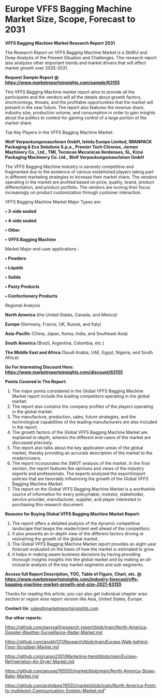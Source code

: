 # Europe VFFS Bagging Machine Market Size, Scope, Forecast to 2031

<strong>VFFS Bagging Machine Market Research Report 2031</strong>

The Research Report on VFFS Bagging Machine Market is a Skillful and Deep Analysis of the Present Situation and Challenges. This research report also analyzes other important trends and market drivers that will affect market growth over 2025-2031.

<strong>Request Sample Report @ <a href=https://www.marketreportsinsights.com/sample/63155>https://www.marketreportsinsights.com/sample/63155</a></strong>

This VFFS Bagging Machine market report aims to provide all the participants and the vendors will all the details about growth factors, shortcomings, threats, and the profitable opportunities that the market will present in the near future. The report also features the revenue share, industry size, production volume, and consumption in order to gain insights about the politics to contest for gaining control of a large portion of the market share.

Top Key Players in the VFFS Bagging Machine Market:

<strong>Wolf Verpackungsmaschinen GmbH, Ishida Europe Limited, IMANPACK Packaging & Eco Solutions S.p.a., Premier Tech Chronos, Jornen Machinery Co., Ltd., TMI, Tecnicas Mecanicas Ilerdenses, SL, Kizui Packaging Machinery Co. Ltd., Wolf Verpackungsmaschinen GmbH</strong>

The VFFS Bagging Machine Industry is severely competitive and fragmented due to the existence of various established players taking part in different marketing strategies to increase their market share. The vendors operating in the market are profiled based on price, quality, brand, product differentiation, and product portfolio. The vendors are turning their focus increasingly on product customization through customer interaction.

VFFS Bagging Machine Market Major Types are:

<strong>• 3-side sealed

• 4-side sealed

• Other

• VFFS Bagging Machine</strong>

Market Major end-user applications :

<strong>• Powders

• Liquids

• Solids

• Pasty Products

• Confectionery Products</strong>

Regional Analysis

</u><strong><b>North America</b></strong> (the United States, Canada, and Mexico)

<strong><b>Europe </b></strong>(Germany, France, UK, Russia, and Italy)

<strong><b>Asia-Pacific</b></strong> (China, Japan, Korea, India, and Southeast Asia)

<strong><b>South America</b></strong> (Brazil, Argentina, Colombia, etc.)

<strong><b>The Middle East and Africa</b></strong> (Saudi Arabia, UAE, Egypt, Nigeria, and South Africa)

<strong>Go For Interesting Discount Here: <a href=https://www.marketreportsinsights.com/discount/63155>https://www.marketreportsinsights.com/discount/63155</a></strong>

<strong>Points Covered in The Report:</strong>
<ol>
  <li>The major points considered in the Global VFFS Bagging Machine Market report include the leading competitors operating in the global market.</li>
  <li>The report also contains the company profiles of the players operating in the global market.</li>
  <li>The manufacture, production, sales, future strategies, and the technological capabilities of the leading manufacturers are also included in the report.</li>
  <li>The growth factors of the Global VFFS Bagging Machine Market are explained in-depth, wherein the different end-users of the market are discussed precisely.</li>
  <li>The report also talks about the key application areas of the global market, thereby providing an accurate description of the market to the readers/users.</li>
  <li>The report incorporates the SWOT analysis of the market. In the final section, the report features the opinions and views of the industry experts and professionals. The experts analyzed the export/import policies that are favorably influencing the growth of the Global VFFS Bagging Machine Market.</li>
  <li>The report on the Global VFFS Bagging Machine Market is a worthwhile source of information for every policymaker, investor, stakeholder, service provider, manufacturer, supplier, and player interested in purchasing this research document.</li>
</ol>
<strong>Reasons for Buying Global VFFS Bagging Machine Market Report:</strong>

<ol>
  <li>The report offers a detailed analysis of the dynamic competitive landscape that keeps the reader/client well ahead of the competitors.</li>
  <li>It also presents an in-depth view of the different factors driving or restraining the growth of the global market.</li>
  <li>The Global VFFS Bagging Machine Market report provides an eight-year forecast evaluated on the basis of how the market is estimated to grow.</li>
  <li>It helps in making aware business decisions by having providing thorough insights insights into the global market and by making an all-inclusive analysis of the key market segments and sub-segments.</li>
</ol>
<strong>Access full Report Description, TOC, Table of Figure, Chart, etc. @ <a href=https://www.marketreportsinsights.com/industry-forecast/vffs-bagging-machine-market-growth-and-size-2021-63155>https://www.marketreportsinsights.com/industry-forecast/vffs-bagging-machine-market-growth-and-size-2021-63155</a></strong>


Thanks for reading this article; you can also get individual chapter wise section or region wise report version like Asia, United States, Europe.

<strong>Contact Us:</strong>
sales@marketreportsinsights.com

<strong>Our other reports:</strong>

<a href=https://github.com/sayysaif/research-report/blob/main/North-America-Doppler-Weather-Surveillance-Radar-Market.md>https://github.com/sayysaif/research-report/blob/main/North-America-Doppler-Weather-Surveillance-Radar-Market.md</a>

<a href=https://github.com/anokhi121/Research/blob/main/Europe-Walk-behind-Floor-Scrubber-Market.md>https://github.com/anokhi121/Research/blob/main/Europe-Walk-behind-Floor-Scrubber-Market.md</a>

<a href=https://github.com/cargo2301/Marketing-trend/blob/main/Europe-Refrigeration-Air-Dryer-Market.md>https://github.com/cargo2301/Marketing-trend/blob/main/Europe-Refrigeration-Air-Dryer-Market.md</a>

<a href=https://github.com/anurag765555/market/blob/main/North-America-Straw-Baler-Market.md>https://github.com/anurag765555/market/blob/main/North-America-Straw-Baler-Market.md</a>

<a href=https://github.com/arshdeep76555/market/blob/main/North-America-Point-to-multipoint-Communication-System-Market.md>https://github.com/arshdeep76555/market/blob/main/North-America-Point-to-multipoint-Communication-System-Market.md</a>"
